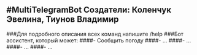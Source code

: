 #MultiTelegramBot
Создатели: Коленчук Эвелина, Тиунов Владимир
-----------
###Для подробного описания всех команд напишите /help
###Бот ассистент, который может:
####- Сообщить погоду
####- ...
####- ...
####- ...
####- ...
